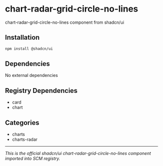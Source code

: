 # chart-radar-grid-circle-no-lines

chart-radar-grid-circle-no-lines component from shadcn/ui

## Installation

```bash
npm install @shadcn/ui
```

## Dependencies

No external dependencies

## Registry Dependencies

- card
- chart

## Categories

- charts
- charts-radar

---

*This is the official shadcn/ui chart-radar-grid-circle-no-lines component imported into SCM registry.*
